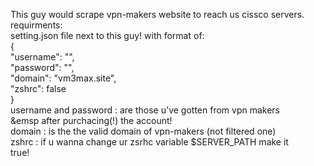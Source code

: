 This guy would scrape vpn-makers website to reach us cissco servers.
requirments:<br/>
    setting.json file next to this guy! with format of:</br>
    {<br/>
        "username": "",<br/>
        "password": "",<br/>
        "domain": "vm3max.site",<br/>
        "zshrc": false<br/>
    }<br/>
    username and password : are those u've gotten from vpn makers<br/>
    &emsp after purchacing(!) the account!<br/>
    domain : is the the valid domain of vpn-makers (not filtered one)<br/>
    zshrc : if u wanna change ur zsrhc variable $SERVER_PATH make it<br/>
        true!<br/>
        